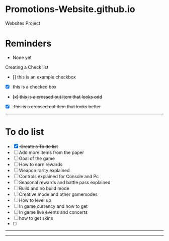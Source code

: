 # Promotions-Website.github.io
Websites Project 

# Reminders
- None yet

Creating a Check list
- [] this is an example checkbox
- [x] this is a checked box
- <del> [x] this is a crossed out item that looks odd  </deL>
- [x] <del> this is a crossed out item that looks better  </deL>
---

# To do list
- [x] <del> Create a To do list </del>
- [ ] Add more items from the paper
- [ ] Goal of the game
- [ ] How to earn rewards
- [ ] Weapon rarity explained
- [ ] Controls explained for Console and Pc
- [ ] Seasonal rewards and battle pass explained
- [ ] Build and no build mode 
- [ ] Creative mode and other gamemodes 
- [ ] How to level up 
- [ ] In game currency and how to get
- [ ] In game live events and concerts
- [ ] how to get skins 
- [ ]  
------


---


